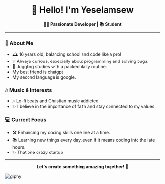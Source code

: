 <h1 align="center">👋 Hello! I'm Yeselamsew</h1>
<p align="center">
  <strong>👨‍💻 Passionate Developer | 📚 Student </strong>
</p>



---

### 🌟 About Me
- 🕰 16 years old, balancing school and code like a pro!
- 💡 Always curious, especially about programming and solving bugs.
- 🎒 Juggling studies with a packed daily routine.
- My best friend is chatgpt
- My second language is google.
### 🎶 Music & Interests
- 🎶 Lo-fi beats and Christian music addicted
- ✨ I believe in the importance of faith and stay connected to my values.

### 💻 Current Focus
- 🛠 Enhancing my coding skills one line at a time.
- 📚 Learning new things every day, even if it means coding into the late hours.
- ✨ That one crazy startup

---------------------------------------------------------------------------------------------------

<p align="center">
  <strong>Let's create something amazing together! 🚀</strong>
</p>

![giphy](https://i.pinimg.com/originals/f9/57/6f/f9576fca9fc8ef79976a1d6327bbe9ae.gif)
